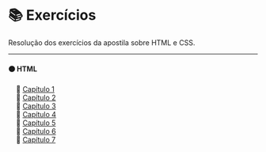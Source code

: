 # 📚 Exercícios

Resolução dos exercícios da apostila sobre HTML e CSS.

---

#### 🟠 HTML

&nbsp;&nbsp;&nbsp;&nbsp;🔸 [Capítulo 1](https://github.com/4L1C3-R4BB1T/desenvolvimento-web/blob/main/html/capitulo01.md)  
&nbsp;&nbsp;&nbsp;&nbsp;🔸 [Capítulo 2](https://github.com/4L1C3-R4BB1T/desenvolvimento-web/blob/main/html/capitulo02.md)  
&nbsp;&nbsp;&nbsp;&nbsp;🔸 [Capítulo 3](https://github.com/4L1C3-R4BB1T/desenvolvimento-web/blob/main/html/capitulo03)  
&nbsp;&nbsp;&nbsp;&nbsp;🔸 [Capítulo 4](https://github.com/4L1C3-R4BB1T/desenvolvimento-web/blob/main/html/capitulo04)  
&nbsp;&nbsp;&nbsp;&nbsp;🔸 [Capítulo 5](https://github.com/4L1C3-R4BB1T/desenvolvimento-web/blob/main/html/capitulo05)  
&nbsp;&nbsp;&nbsp;&nbsp;🔸 [Capítulo 6](https://github.com/4L1C3-R4BB1T/desenvolvimento-web/blob/main/html/capitulo06)  
&nbsp;&nbsp;&nbsp;&nbsp;🔸 [Capítulo 7](https://github.com/4L1C3-R4BB1T/desenvolvimento-web/blob/main/html/capitulo07)  

